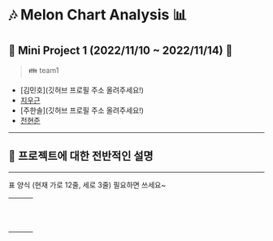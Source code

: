 # :notes: Melon Chart Analysis :bar_chart:
## :bookmark_tabs: Mini Project 1 (2022/11/10 ~ 2022/11/14) :date:


> :family: team1
- [김민호](깃허브 프로필 주소 올려주세요!)
- [지우근](https://github.com/UGeunJi)
- [주한솔](깃허브 프로필 주소 올려주세요!)
- [전현준](https://github.com/Hjun96)

---

## :scroll: 프로젝트에 대한 전반적인 설명



---

표 양식 (현재 가로 12줄, 세로 3줄) 필요하면 쓰세요~

||||
|:---:|:---:|:---:|
||||
||||
||||
||||
||||
||||
||||
||||
||||
||||
||||
